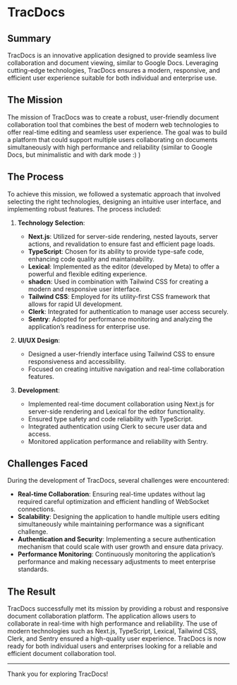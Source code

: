# TracDocs

## Summary
TracDocs is an innovative application designed to provide seamless live collaboration and document viewing, similar to Google Docs. Leveraging cutting-edge technologies, TracDocs ensures a modern, responsive, and efficient user experience suitable for both individual and enterprise use.

## The Mission
The mission of TracDocs was to create a robust, user-friendly document collaboration tool that combines the best of modern web technologies to offer real-time editing and seamless user experience. The goal was to build a platform that could support multiple users collaborating on documents simultaneously with high performance and reliability (similar to Google Docs, but minimalistic and with dark mode :) )

## The Process
To achieve this mission, we followed a systematic approach that involved selecting the right technologies, designing an intuitive user interface, and implementing robust features. The process included:

1. **Technology Selection**: 
    - **Next.js**: Utilized for server-side rendering, nested layouts, server actions, and revalidation to ensure fast and efficient page loads.
    - **TypeScript**: Chosen for its ability to provide type-safe code, enhancing code quality and maintainability.
    - **Lexical**: Implemented as the editor (developed by Meta) to offer a powerful and flexible editing experience.
    - **shadcn**: Used in combination with Tailwind CSS for creating a modern and responsive user interface.
    - **Tailwind CSS**: Employed for its utility-first CSS framework that allows for rapid UI development.
    - **Clerk**: Integrated for authentication to manage user access securely.
    - **Sentry**: Adopted for performance monitoring and analyzing the application’s readiness for enterprise use.

2. **UI/UX Design**:
    - Designed a user-friendly interface using Tailwind CSS to ensure responsiveness and accessibility.
    - Focused on creating intuitive navigation and real-time collaboration features.

3. **Development**:
    - Implemented real-time document collaboration using Next.js for server-side rendering and Lexical for the editor functionality.
    - Ensured type safety and code reliability with TypeScript.
    - Integrated authentication using Clerk to secure user data and access.
    - Monitored application performance and reliability with Sentry.

## Challenges Faced
During the development of TracDocs, several challenges were encountered:

- **Real-time Collaboration**: Ensuring real-time updates without lag required careful optimization and efficient handling of WebSocket connections.
- **Scalability**: Designing the application to handle multiple users editing simultaneously while maintaining performance was a significant challenge.
- **Authentication and Security**: Implementing a secure authentication mechanism that could scale with user growth and ensure data privacy.
- **Performance Monitoring**: Continuously monitoring the application’s performance and making necessary adjustments to meet enterprise standards.

## The Result
TracDocs successfully met its mission by providing a robust and responsive document collaboration platform. The application allows users to collaborate in real-time with high performance and reliability. The use of modern technologies such as Next.js, TypeScript, Lexical, Tailwind CSS, Clerk, and Sentry ensured a high-quality user experience. TracDocs is now ready for both individual users and enterprises looking for a reliable and efficient document collaboration tool.

---

Thank you for exploring TracDocs!
